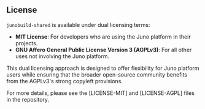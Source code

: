 ## License

`junobuild-shared` is available under dual licensing terms:

- **MIT License**: For developers who are using the Juno platform in their projects.
- **GNU Affero General Public License Version 3 (AGPLv3)**: For all other uses not involving the Juno platform.

This dual licensing approach is designed to offer flexibility for Juno platform users while ensuring that the broader open-source community benefits from the AGPLv3's strong copyleft provisions.

For more details, please see the [LICENSE-MIT] and [LICENSE-AGPL] files in the repository.